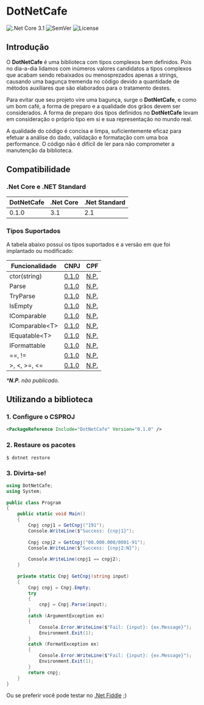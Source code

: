 # DotNetCafe 

![.Net Core 3.1](https://github.com/DotNetCafe/DotNetCafe/workflows/.Net%20Core%203.1/badge.svg)
![SemVer](https://img.shields.io/github/v/tag/DotNetCafe/DotNetCafe?label=SemVer&sort=semver)
![License](https://img.shields.io/github/license/DotNetCafe/DotNetCafe?label=License)

## Introdução

O **DotNetCafe** é uma biblioteca com tipos complexos bem definidos. Pois no dia-a-dia lidamos com inúmeros valores candidatos a tipos complexos que acabam sendo rebaixados ou menosprezados apenas a strings, causando uma bagunça tremenda no código devido a quantidade de métodos auxiliares que são elaborados para o tratamento destes.

Para evitar que seu projeto vire uma bagunça, surge o **DotNetCafe**, e como um bom café, a forma de preparo e a qualidade dos grãos devem ser considerados. A forma de preparo dos tipos definidos no **DotNetCafe** levam em consideração o próprio tipo em si e sua representação no mundo real.

A qualidade do código é concisa e limpa, suficientemente eficaz para efetuar a análise do dado, validação e formatação com uma boa performance. O código não é dificil de ler para não comprometer a manutenção da biblioteca.

## Compatibilidade

### .Net Core e .NET Standard
DotNetCafe | .Net Core | .Net Standard
---------- | --------- | -------------
0.1.0      | 3.1       | 2.1          

### Tipos Suportados

A tabela abaixo possui os tipos suportados e a versão em que foi implantado ou modificado:

Funcionalidade    | CNPJ    | CPF
----------------- | ------- | ------
ctor(string)      | [0.1.0] | [N.P.]
Parse             | [0.1.0] | [N.P.]
TryParse          | [0.1.0] | [N.P.]
IsEmpty           | [0.1.0] | [N.P.]
IComparable       | [0.1.0] | [N.P.]
IComparable\<T>   | [0.1.0] | [N.P.]
IEquatable\<T>    | [0.1.0] | [N.P.]
IFormattable      | [0.1.0] | [N.P.]
==, !=            | [0.1.0] | [N.P.]
\>, <, >=, <=     | [0.1.0] | [N.P.]

*\***N.P.** não publicado.*

## Utilizando a biblioteca

### 1. Configure o CSPROJ

```xml
<PackageReference Include="DotNetCafe" Version="0.1.0" />
```

### 2. Restaure os pacotes

```shell
$ dotnet restore
```

### 3. Divirta-se!

```csharp
using DotNetCafe;
using System;
					
public class Program
{
	public static void Main()
	{
		Cnpj cnpj1 = GetCnpj("191");
		Console.WriteLine($"Success: {cnpj1}");
		
		Cnpj cnpj2 = GetCnpj("00.000.000/0001-91");
		Console.WriteLine($"Success: {cnpj2:N}");
		
		Console.WriteLine(cnpj1 == cnpj2);
	}
	
	private static Cnpj GetCnpj(string input)
	{
		Cnpj cnpj = Cnpj.Empty;	
		try
		{
			cnpj = Cnpj.Parse(input);
		}
		catch (ArgumentException ex)
		{
			Console.Error.WriteLine($"Fail: {input}: {ex.Message}");
			Environment.Exit(1);
		}
		catch (FormatException ex)
		{
			Console.Error.WriteLine($"Fail: {input}: {ex.Message}");
			Environment.Exit(1);
		}
		return cnpj;
	}
}
```

Ou se preferir você pode testar no [.Net Fiddle](https://dotnetfiddle.net/gOFTHr) ;)

[N.P.]: https://github.com/DotNetCafe/DotNetCafe/tree/master/
[0.1.0]: https://github.com/DotNetCafe/DotNetCafe/tree/v0.1.0/
